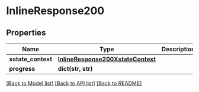 # InlineResponse200

## Properties
Name | Type | Description | Notes
------------ | ------------- | ------------- | -------------
**xstate_context** | [**InlineResponse200XstateContext**](InlineResponse200XstateContext.md) |  | [optional] 
**progress** | **dict(str, str)** |  | [optional] 

[[Back to Model list]](../README.md#documentation-for-models) [[Back to API list]](../README.md#documentation-for-api-endpoints) [[Back to README]](../README.md)

